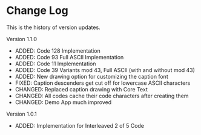 Change Log
==========

This is the history of version updates.

Version 1.1.0

- ADDED: Code 128 Implementation
- ADDED: Code 93 Full ASCII Implementation
- ADDED: Code 11 Implementation
- ADDED: Code 39 Variants mod 43, Full ASCII (with and without mod 43)
- ADDED: New drawing option for customizing the caption font
- FIXED: Caption descenders get cut off for lowercase ASCII characters
- CHANGED: Replaced caption drawing with Core Text
- CHANGED: All codes cache their code characters after creating them
- CHANGED: Demo App much improved

Version 1.0.1

- ADDED: Implementation for Interleaved 2 of 5 Code

